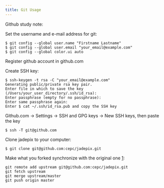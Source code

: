 ```yaml
---
title: Git Usage 
---
```


Github study note:

Set the username and e-mail address for git:

    $ git config --global user.name "Firstname Lastname"
    $ git config --global user.email "your_email@example.com"
    $ git config --global color.ui auto

Register github account in github.com

Create SSH key:

    $ ssh-keygen -t rsa -C "your_email@example.com"
    Generating public/private rsa key pair.
    Enter file in which to save the key
    (/Users/your_user_directory/.ssh/id_rsa):
    Enter passphrase (empty for no passphrase):
    Enter same passphrase again:
    Enter $ cat ~/.ssh/id_rsa.pub and copy the SSH key

Github.com -> Settings -> SSH and GPG keys -> New SSH keys, then paste the key

    $ ssh -T git@github.com

Clone jadepix to your computer: 

    $ git clone git@github.com:cepc/jadepix.git

Make what you forked synchronize with the original one [1]:

    git remote add upstream git@github.com:cepc/jadepix.git
    git fetch upstream
    git merge upstream/master
    git push origin master

[1]: http://blog.csdn.net/myuantao3286286/article/details/50477139
